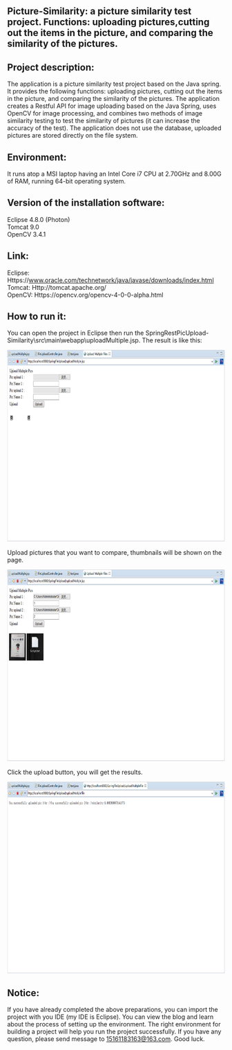 ## Picture-Similarity: a picture similarity test project. Functions: uploading pictures,cutting out the items in the picture, and comparing the similarity of the pictures. 
## Project description:
  The application is a picture similarity test project based on the Java spring. It provides the following functions: uploading pictures, cutting out the items in the picture, and comparing the similarity of the pictures. The application creates a Restful API for image uploading based on the Java Spring, uses OpenCV for image processing, and combines two methods of image similarity testing to test the similarity of pictures (it can increase the accuracy of the test). The application does not use the database, uploaded pictures are stored directly on the file system.
## Environment:
  It runs atop a MSI laptop having an Intel Core i7 CPU at 2.70GHz and 8.00G of RAM, running 64-bit operating system.
## Version of the installation software:
  Eclipse 4.8.0 (Photon)    
  Tomcat 9.0   
  OpenCV 3.4.1
## Link:
  Eclipse: Https://www.oracle.com/technetwork/java/javase/downloads/index.html     
  Tomcat: Http://tomcat.apache.org/     
  OpenCV: Https://opencv.org/opencv-4-0-0-alpha.html
## How to run it:
  You can open the project in Eclipse then run the SpringRestPicUpload-Similarity\src\main\webapp\uploadMultiple.jsp.
The result is like this:
<div align=center><img width="784" height="443" src="https://github.com/Northeastern-University-Blockchain/Picture-Similarity/blob/master/img-folder/Pic1.png"/></div> 

  Upload pictures that you want to compare, thumbnails will be shown on the page.
<div align=center><img width="784" height="443" src="https://github.com/Northeastern-University-Blockchain/Picture-Similarity/blob/master/img-folder/Pic2.png"/></div> 

  Click the upload button, you will get the results.
<div align=center><img width="784" height="443" src="https://github.com/Northeastern-University-Blockchain/Picture-Similarity/blob/master/img-folder/Pic3.png"/></div> 
    
## Notice:
  If you have already completed the above preparations, you can import the project with you IDE (my IDE is Eclipse). You can view the blog  and learn about the process of setting up the environment. The right environment for building a project will help you run the project   successfully.
  If you have any question, please send message to 15161183163@163.com. Good luck.
